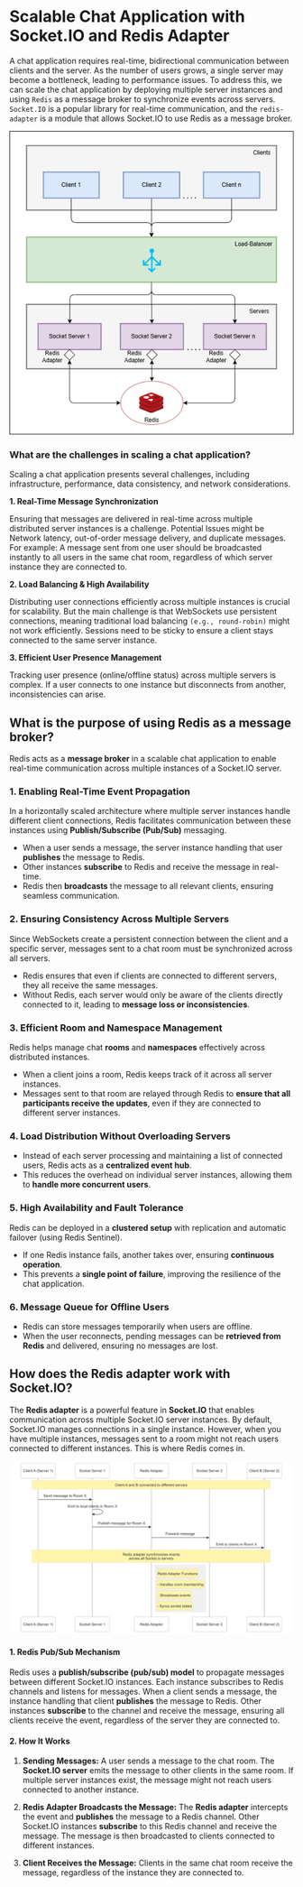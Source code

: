 # Scalable Chat Application with Socket.IO and Redis Adapter

A chat application requires real-time, bidirectional communication between clients and the server. As the number of users grows, a single server may become a bottleneck, leading to performance issues. To address this, we can scale the chat application by deploying multiple server instances and using `Redis` as a message broker to synchronize events across servers. `Socket.IO` is a popular library for real-time communication, and the `redis-adapter` is a module that allows Socket.IO to use Redis as a message broker.


![](./image.png)


### What are the challenges in scaling a chat application?

Scaling a chat application presents several challenges, including infrastructure, performance, data consistency, and network considerations.

**1. Real-Time Message Synchronization**

Ensuring that messages are delivered in real-time across multiple distributed server instances is a challenge. Potential Issues might be Network latency, out-of-order message delivery, and duplicate messages. For example: A message sent from one user should be broadcasted instantly to all users in the same chat room, regardless of which server instance they are connected to.

**2. Load Balancing & High Availability**

Distributing user connections efficiently across multiple instances is crucial for scalability. But the main challenge is that WebSockets use persistent connections, meaning traditional load balancing `(e.g., round-robin)` might not work efficiently. Sessions need to be sticky to ensure a client stays connected to the same server instance.

**3. Efficient User Presence Management**

Tracking user presence (online/offline status) across multiple servers is complex. If a user connects to one instance but disconnects from another, inconsistencies can arise.

## What is the purpose of using Redis as a message broker?  

Redis acts as a **message broker** in a scalable chat application to enable real-time communication across multiple instances of a Socket.IO server.

### **1. Enabling Real-Time Event Propagation**
In a horizontally scaled architecture where multiple server instances handle different client connections, Redis facilitates communication between these instances using **Publish/Subscribe (Pub/Sub)** messaging.  
- When a user sends a message, the server instance handling that user **publishes** the message to Redis.
- Other instances **subscribe** to Redis and receive the message in real-time.
- Redis then **broadcasts** the message to all relevant clients, ensuring seamless communication.

### **2. Ensuring Consistency Across Multiple Servers**
Since WebSockets create a persistent connection between the client and a specific server, messages sent to a chat room must be synchronized across all servers.
- Redis ensures that even if clients are connected to different servers, they all receive the same messages.
- Without Redis, each server would only be aware of the clients directly connected to it, leading to **message loss or inconsistencies**.

### **3. Efficient Room and Namespace Management**
Redis helps manage chat **rooms** and **namespaces** effectively across distributed instances.
- When a client joins a room, Redis keeps track of it across all server instances.
- Messages sent to that room are relayed through Redis to **ensure that all participants receive the updates**, even if they are connected to different server instances.

### **4. Load Distribution Without Overloading Servers**
- Instead of each server processing and maintaining a list of connected users, Redis acts as a **centralized event hub**.
- This reduces the overhead on individual server instances, allowing them to **handle more concurrent users**.

### **5. High Availability and Fault Tolerance**
Redis can be deployed in a **clustered setup** with replication and automatic failover (using Redis Sentinel).
- If one Redis instance fails, another takes over, ensuring **continuous operation**.
- This prevents a **single point of failure**, improving the resilience of the chat application.

### **6. Message Queue for Offline Users**
- Redis can store messages temporarily when users are offline.
- When the user reconnects, pending messages can be **retrieved from Redis** and delivered, ensuring no messages are lost.

## How does the Redis adapter work with Socket.IO?

The **Redis adapter** is a powerful feature in **Socket.IO** that enables communication across multiple Socket.IO server instances. By default, Socket.IO manages connections in a single instance. However, when you have multiple instances, messages sent to a room might not reach users connected to different instances. This is where Redis comes in.

![](./image-1.png)

#### **1. Redis Pub/Sub Mechanism**

Redis uses a **publish/subscribe (pub/sub) model** to propagate messages between different Socket.IO instances. Each instance subscribes to Redis channels and listens for messages. When a client sends a message, the instance handling that client **publishes** the message to Redis. Other instances **subscribe** to the channel and receive the message, ensuring all clients receive the event, regardless of the server they are connected to.

#### **2. How It Works**

1. **Sending Messages:** A user sends a message to the chat room. The **Socket.IO server** emits the message to other clients in the same room. If multiple server instances exist, the message might not reach users connected to another instance.

2. **Redis Adapter Broadcasts the Message:** The **Redis adapter** intercepts the event and **publishes** the message to a Redis channel. Other Socket.IO instances **subscribe** to this Redis channel and receive the message. The message is then broadcasted to clients connected to different instances.

3. **Client Receives the Message:** Clients in the same chat room receive the message, regardless of the instance they are connected to.

